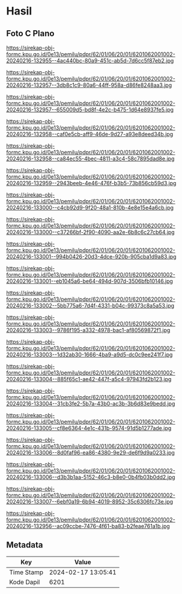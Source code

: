 # Hasil

## Foto C Plano

https://sirekap-obj-formc.kpu.go.id/0e13/pemilu/pdpr/62/01/06/20/01/6201062001002-20240216-132955--4ac440bc-80a9-451c-ab5d-7d6cc5f87eb2.jpg

https://sirekap-obj-formc.kpu.go.id/0e13/pemilu/pdpr/62/01/06/20/01/6201062001002-20240216-132957--3db8c1c9-80a6-44ff-958a-d86fe8248aa3.jpg

https://sirekap-obj-formc.kpu.go.id/0e13/pemilu/pdpr/62/01/06/20/01/6201062001002-20240216-132957--655009d5-bd8f-4e2c-b475-1d64e8937fe5.jpg

https://sirekap-obj-formc.kpu.go.id/0e13/pemilu/pdpr/62/01/06/20/01/6201062001002-20240216-132958--caf0e5cb-aff9-46de-9d27-a93e8deed34b.jpg

https://sirekap-obj-formc.kpu.go.id/0e13/pemilu/pdpr/62/01/06/20/01/6201062001002-20240216-132958--ca84ec55-4bec-4811-a3c4-58c7895dad8e.jpg

https://sirekap-obj-formc.kpu.go.id/0e13/pemilu/pdpr/62/01/06/20/01/6201062001002-20240216-132959--2943beeb-4e46-476f-b3b5-73b856cb59d3.jpg

https://sirekap-obj-formc.kpu.go.id/0e13/pemilu/pdpr/62/01/06/20/01/6201062001002-20240216-133000--c4cb92d9-9f20-48a1-810b-4e8e15e4a6cb.jpg

https://sirekap-obj-formc.kpu.go.id/0e13/pemilu/pdpr/62/01/06/20/01/6201062001002-20240216-133000--c37266bf-2f90-4090-aa2e-6b8c6c27cb64.jpg

https://sirekap-obj-formc.kpu.go.id/0e13/pemilu/pdpr/62/01/06/20/01/6201062001002-20240216-133001--994b0426-20d3-4dce-920b-905cba1d9a83.jpg

https://sirekap-obj-formc.kpu.go.id/0e13/pemilu/pdpr/62/01/06/20/01/6201062001002-20240216-133001--eb1045a6-be64-494d-907d-3506bfb10146.jpg

https://sirekap-obj-formc.kpu.go.id/0e13/pemilu/pdpr/62/01/06/20/01/6201062001002-20240216-133002--5bb775a6-7d4f-4331-b04c-99373c8a5a53.jpg

https://sirekap-obj-formc.kpu.go.id/0e13/pemilu/pdpr/62/01/06/20/01/6201062001002-20240216-133003--9786f195-a332-4978-bac1-af80569872f1.jpg

https://sirekap-obj-formc.kpu.go.id/0e13/pemilu/pdpr/62/01/06/20/01/6201062001002-20240216-133003--1d32ab30-1666-4ba9-a9d5-dc0c9ee241f7.jpg

https://sirekap-obj-formc.kpu.go.id/0e13/pemilu/pdpr/62/01/06/20/01/6201062001002-20240216-133004--885f65c1-ae42-447f-a5c4-97943fd2b123.jpg

https://sirekap-obj-formc.kpu.go.id/0e13/pemilu/pdpr/62/01/06/20/01/6201062001002-20240216-133004--31cb3fe2-5b7a-43b0-ac3b-3b6d83e9bedd.jpg

https://sirekap-obj-formc.kpu.go.id/0e13/pemilu/pdpr/62/01/06/20/01/6201062001002-20240216-133005--cf8e6364-4e1c-431b-9574-91d5b1277ade.jpg

https://sirekap-obj-formc.kpu.go.id/0e13/pemilu/pdpr/62/01/06/20/01/6201062001002-20240216-133006--8d0faf96-ea86-4380-9e29-de6f9d9a0233.jpg

https://sirekap-obj-formc.kpu.go.id/0e13/pemilu/pdpr/62/01/06/20/01/6201062001002-20240216-133006--d3b3b1aa-5152-46c3-b8e0-0b4fb03b0dd2.jpg

https://sirekap-obj-formc.kpu.go.id/0e13/pemilu/pdpr/62/01/06/20/01/6201062001002-20240216-133007--6ebf0a19-6b94-4019-8952-35c6306fc73e.jpg

https://sirekap-obj-formc.kpu.go.id/0e13/pemilu/pdpr/62/01/06/20/01/6201062001002-20240216-132956--ac09ccbe-7476-4f61-ba83-b2feae761a1b.jpg


## Metadata

| Key        | Value               |
| ---------- | ------------------- |
| Time Stamp | 2024-02-17 13:05:41 |
| Kode Dapil | 6201                |



